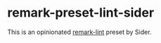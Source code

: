 # remark-preset-lint-sider

This is an opinionated [remark-lint](https://github.com/remarkjs/remark-lint) preset by Sider.

